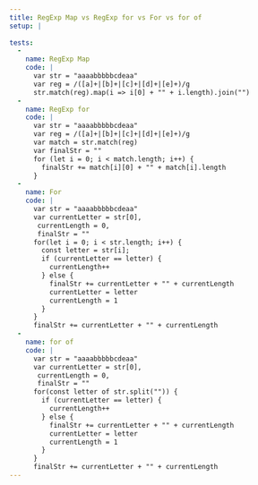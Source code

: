 ```yaml
---
title: RegExp Map vs RegExp for vs For vs for of
setup: |
  
tests:
  -
    name: RegExp Map
    code: |
      var str = "aaaabbbbbcdeaa"
      var reg = /([a]+|[b]+|[c]+|[d]+|[e]+)/g
      str.match(reg).map(i => i[0] + "" + i.length).join("")
  -
    name: RegExp for
    code: |
      var str = "aaaabbbbbcdeaa"
      var reg = /([a]+|[b]+|[c]+|[d]+|[e]+)/g
      var match = str.match(reg)
      var finalStr = ""
      for (let i = 0; i < match.length; i++) {
        finalStr += match[i][0] + "" + match[i].length
      }
  -
    name: For
    code: |
      var str = "aaaabbbbbcdeaa"
      var currentLetter = str[0],
       currentLength = 0,
       finalStr = ""
      for(let i = 0; i < str.length; i++) {
        const letter = str[i];
        if (currentLetter == letter) {
          currentLength++
        } else {
          finalStr += currentLetter + "" + currentLength
          currentLetter = letter
          currentLength = 1
        }
      }
      finalStr += currentLetter + "" + currentLength
  -
    name: for of
    code: |
      var str = "aaaabbbbbcdeaa"
      var currentLetter = str[0],
       currentLength = 0,
       finalStr = ""
      for(const letter of str.split("")) {
        if (currentLetter == letter) {
          currentLength++
        } else {
          finalStr += currentLetter + "" + currentLength
          currentLetter = letter
          currentLength = 1
        }
      }
      finalStr += currentLetter + "" + currentLength
---
```


